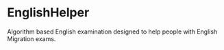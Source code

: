 # EnglishHelper
Algorithm based English examination designed to help people with English Migration exams. 
